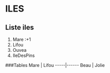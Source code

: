 # ILES
## Liste iles
1. Mare :+1
2. Lifou
3. Ouvea
4. IleDesPins

###Tables
Mare | Lifou
-----|------
Beau  | Jolie
